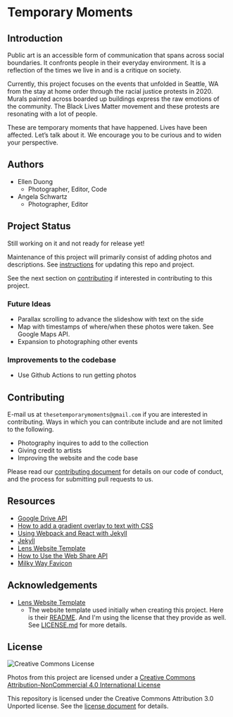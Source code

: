 # Temporary Moments

## Introduction
Public art is an accessible form of communication that spans across social boundaries. It confronts people in their everyday environment. It is a reflection of the times we live in and is a critique on society.

Currently, this project focuses on the events that unfolded in Seattle, WA from the stay at home order through the racial justice protests in 2020. Murals painted across boarded up buildings express the raw emotions of the community. The Black Lives Matter movement and these protests are resonating with a lot of people. 

These are temporary moments that have happened. Lives have been affected. Let’s talk about it. We encourage you to be curious and to widen your perspective.

## Authors
- Ellen Duong
  - Photographer, Editor, Code
- Angela Schwartz
  - Photographer, Editor

## Project Status
Still working on it and not ready for release yet!

Maintenance of this project will primarily consist of adding photos and descriptions. See [instructions](INSTRUCTIONS.md) for updating this repo and project.

See the next section on [contributing](#Contributing) if interested in contributing to this project.

### Future Ideas
- Parallax scrolling to advance the slideshow with text on the side
- Map with timestamps of where/when these photos were taken. See Google Maps API.
- Expansion to photographing other events

### Improvements to the codebase
  - Use Github Actions to run getting photos

## Contributing

E-mail us at `thesetemporarymoments@gmail.com` if you are interested in contributing. Ways in which you can contribute include and are not limited to the following.
- Photography inquires to add to the collection
- Giving credit to artists 
- Improving the website and the code base

Please read our [contributing document](CONTRIBUTING.md) for details on our code of conduct, and the process for submitting pull requests to us.  

## Resources
- [Google Drive API](https://developers.google.com/drive)
- [How to add a gradient overlay to text with CSS](https://fossheim.io/writing/posts/css-text-gradient/)
- [Using Webpack and React with Jekyll](https://medium.com/@allizadrozny/using-webpack-and-react-with-jekyll-cfe137f8a2cc)
- [Jekyll](https://jekyllrb.com/)
- [Lens Website Template](https://html5up.net/lens)
- [How to Use the Web Share API](https://css-tricks.com/how-to-use-the-web-share-api/)
- [Milky Way Favicon](https://favicon.io/emoji-favicons/milky-way/)

## Acknowledgements
- [Lens Website Template](https://html5up.net/lens)
  - The website template used initially when creating this project. Here is their [README](Lens_README.md). And I'm using the license that they provide as well. See [LICENSE.md](LICENSE.md) for more details.

## License
![Creative Commons License](https://i.creativecommons.org/l/by-nc/4.0/88x31.png)

Photos from this project are licensed under a [Creative Commons Attribution-NonCommercial 4.0 International License](http://creativecommons.org/licenses/by-nc/4.0/)

This repository is licensed under the Creative Commons Attribution 3.0 Unported license. See the [license document](LICENSE.md) for details.
